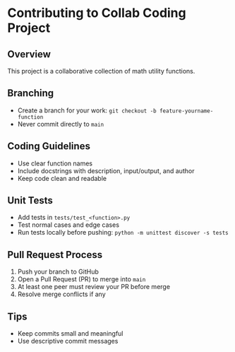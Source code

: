 # Contributing to Collab Coding Project

## Overview
This project is a collaborative collection of math utility functions.

## Branching
- Create a branch for your work: `git checkout -b feature-yourname-function`
- Never commit directly to `main`

## Coding Guidelines
- Use clear function names
- Include docstrings with description, input/output, and author
- Keep code clean and readable

## Unit Tests
- Add tests in `tests/test_<function>.py`
- Test normal cases and edge cases
- Run tests locally before pushing: `python -m unittest discover -s tests`

## Pull Request Process
1. Push your branch to GitHub
2. Open a Pull Request (PR) to merge into `main`
3. At least one peer must review your PR before merge
4. Resolve merge conflicts if any

## Tips
- Keep commits small and meaningful
- Use descriptive commit messages


